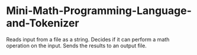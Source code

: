 # Mini-Math-Programming-Language-and-Tokenizer
Reads input from a file as a string. Decides if it can perform a math operation on the input. Sends the results to an output file.
